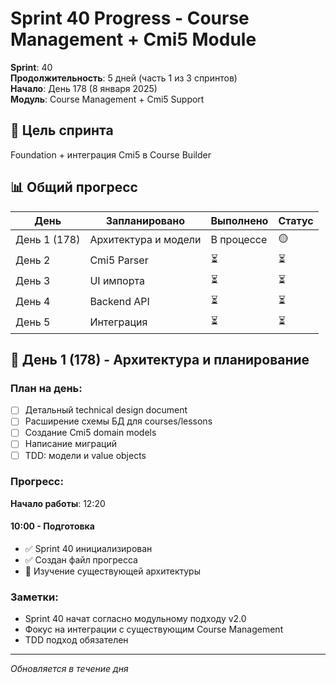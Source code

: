 # Sprint 40 Progress - Course Management + Cmi5 Module

**Sprint**: 40  
**Продолжительность**: 5 дней (часть 1 из 3 спринтов)  
**Начало**: День 178 (8 января 2025)  
**Модуль**: Course Management + Cmi5 Support

## 🎯 Цель спринта

Foundation + интеграция Cmi5 в Course Builder

## 📊 Общий прогресс

| День | Запланировано | Выполнено | Статус |
|------|--------------|-----------|---------|
| День 1 (178) | Архитектура и модели | В процессе | 🟡 |
| День 2 | Cmi5 Parser | ⏳ | ⏳ |
| День 3 | UI импорта | ⏳ | ⏳ |
| День 4 | Backend API | ⏳ | ⏳ |
| День 5 | Интеграция | ⏳ | ⏳ |

## 📅 День 1 (178) - Архитектура и планирование

### План на день:
- [ ] Детальный technical design document
- [ ] Расширение схемы БД для courses/lessons
- [ ] Создание Cmi5 domain models
- [ ] Написание миграций
- [ ] TDD: модели и value objects

### Прогресс:
**Начало работы**: 12:20

#### 10:00 - Подготовка
- ✅ Sprint 40 инициализирован
- ✅ Создан файл прогресса
- 🔄 Изучение существующей архитектуры

### Заметки:
- Sprint 40 начат согласно модульному подходу v2.0
- Фокус на интеграции с существующим Course Management
- TDD подход обязателен

---
*Обновляется в течение дня* 